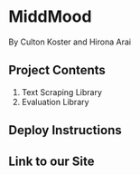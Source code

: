 # MiddMood
By Culton Koster and Hirona Arai


## Project Contents
1. Text Scraping Library
2. Evaluation Library

## Deploy Instructions


## Link to our Site
